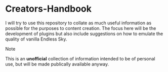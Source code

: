 # Creators-Handbook
I will try to use this repository to collate as much useful information as possible for the purposes to content creation. The focus here will be the development of plugins but also include suggestions on how to emulate the quality of vanilla Endless Sky.

> [!NOTE]
> This is an **unofficial** collection of information intended to be of personal use, but will be made publically available anyway.  

